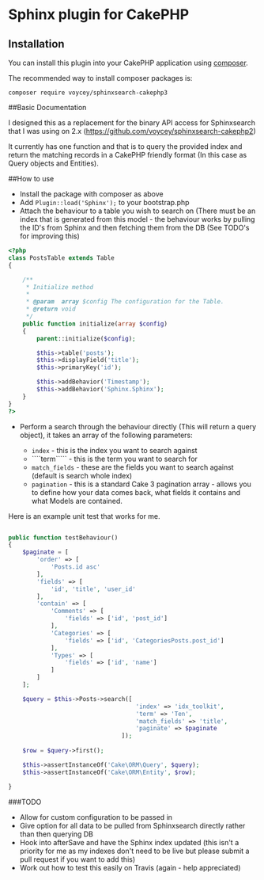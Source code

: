 # Sphinx plugin for CakePHP

## Installation

You can install this plugin into your CakePHP application using [composer](http://getcomposer.org).

The recommended way to install composer packages is:

```
composer require voycey/sphinxsearch-cakephp3
```

##Basic Documentation

I designed this as a replacement for the binary API access for Sphinxsearch that I was using on 2.x (https://github.com/voycey/sphinxsearch-cakephp2)

It currently has one function and that is to query the provided index and return the matching records in a CakePHP friendly format (In this case as Query objects and Entities).

##How to use

* Install the package with composer as above
* Add ````Plugin::load('Sphinx');```` to your bootstrap.php
* Attach the behaviour to a table you wish to search on 
(There must be an index that is generated from this model - the behaviour works by pulling the ID's from Sphinx and then fetching them from the DB (See TODO's for improving this)

```php
<?php 
class PostsTable extends Table
{

    /**
     * Initialize method
     *
     * @param  array $config The configuration for the Table.
     * @return void
     */
    public function initialize(array $config)
    {
        parent::initialize($config);

        $this->table('posts');
        $this->displayField('title');
        $this->primaryKey('id');

        $this->addBehavior('Timestamp');
        $this->addBehavior('Sphinx.Sphinx');
    }
}
?>
```

* Perform a search through the behaviour directly (This will return a query object), it takes an array of the following parameters:

  * ````index```` - this is the index you want to search against
  * ````term````` - this is the term you want to search for
  * ````match_fields```` - these are the fields you want to search against (default is search whole index)
  * ````pagination```` - this is a standard Cake 3 pagination array - allows you to define how your data comes back, what fields it contains and what Models are contained.
  

Here is an example unit test that works for me.
```php

public function testBehaviour()
{
    $paginate = [
        'order' => [
            'Posts.id asc'
        ],
        'fields' => [
            'id', 'title', 'user_id'
        ],
        'contain' => [
            'Comments' => [
                'fields' => ['id', 'post_id']
            ],
            'Categories' => [
                'fields' => ['id', 'CategoriesPosts.post_id']
            ],
            'Types' => [
                'fields' => ['id', 'name']
            ]
        ]
    ];

    $query = $this->Posts->search([
                                    'index' => 'idx_toolkit', 
                                    'term' => 'Ten', 
                                    'match_fields' => 'title', 
                                    'paginate' => $paginate
                                ]);
    
    $row = $query->first();

    $this->assertInstanceOf('Cake\ORM\Query', $query);
    $this->assertInstanceOf('Cake\ORM\Entity', $row);

}
```
###TODO
* Allow for custom configuration to be passed in
* Give option for all data to be pulled from Sphinxsearch directly rather than then querying DB
* Hook into afterSave and have the Sphinx index updated (this isn't a priority for me as my indexes don't need to be live but please submit a pull request if you want to add this)
* Work out how to test this easily on Travis (again - help appreciated)
